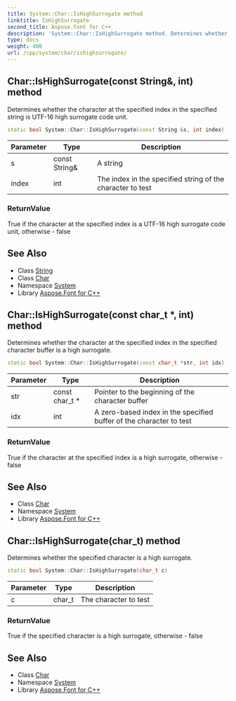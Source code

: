 ```yaml
---
title: System::Char::IsHighSurrogate method
linktitle: IsHighSurrogate
second_title: Aspose.Font for C++
description: 'System::Char::IsHighSurrogate method. Determines whether the character at the specified index in the specified string is UTF-16 high surrogate code unit in C++.'
type: docs
weight: 400
url: /cpp/system/char/ishighsurrogate/
---
```

## Char::IsHighSurrogate(const String\&, int) method


Determines whether the character at the specified index in the specified string is UTF-16 high surrogate code unit.

```cpp
static bool System::Char::IsHighSurrogate(const String &s, int index)
```


| Parameter | Type | Description |
| --- | --- | --- |
| s | const String\& | A string |
| index | int | The index in the specified string of the character to test |

### ReturnValue

True if the character at the specified index is a UTF-16 high surrogate code unit, otherwise - false

## See Also

* Class [String](../../string/)
* Class [Char](../)
* Namespace [System](../../)
* Library [Aspose.Font for C++](../../../)
## Char::IsHighSurrogate(const char_t *, int) method


Determines whether the character at the specified index in the specified character buffer is a high surrogate.

```cpp
static bool System::Char::IsHighSurrogate(const char_t *str, int idx)
```


| Parameter | Type | Description |
| --- | --- | --- |
| str | const char_t * | Pointer to the beginning of the character buffer |
| idx | int | A zero-based index in the specified buffer of the character to test |

### ReturnValue

True if the character at the specified index is a high surrogate, otherwise - false

## See Also

* Class [Char](../)
* Namespace [System](../../)
* Library [Aspose.Font for C++](../../../)
## Char::IsHighSurrogate(char_t) method


Determines whether the specified character is a high surrogate.

```cpp
static bool System::Char::IsHighSurrogate(char_t c)
```


| Parameter | Type | Description |
| --- | --- | --- |
| c | char_t | The character to test |

### ReturnValue

True if the specified character is a high surrogate, otherwise - false

## See Also

* Class [Char](../)
* Namespace [System](../../)
* Library [Aspose.Font for C++](../../../)
